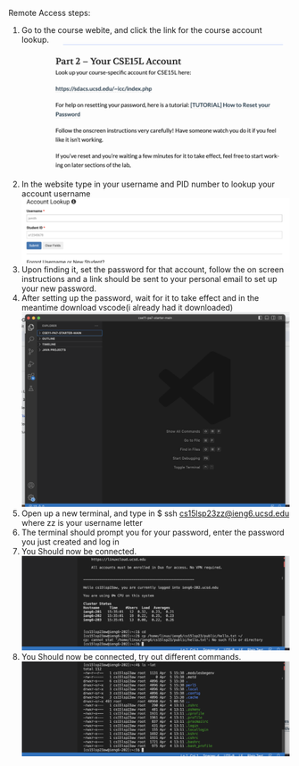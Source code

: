 Remote Access steps:

1. Go to the course webite, and click the link for the course account lookup.
![Image](https://github.com/nafimahbubucsd/cse15l/blob/0e170441186abd0c02b6aaca203b46f559fd6833/websitess.png)
2. In the website type in your username and PID number to lookup your account username
![Image](Accountlookupss.png)
3. Upon finding it, set the password for that account, follow the on screen instructions and a link should be sent to your personal email to set up your new password.
4. After setting up the password, wait for it to take effect and in the meantime download vscode(i already had it downloaded)
![Image](vscodess.png)
5. Open up a new terminal, and type in $ ssh cs15lsp23zz@ieng6.ucsd.edu where zz is your username letter
6. The terminal should prompt you for your password, enter the password you just created and log in
7. You Should now be connected.
![Image](loggedinss.png)
7. You Should now be connected, try out different commands.
![Image](racommandss.png)
